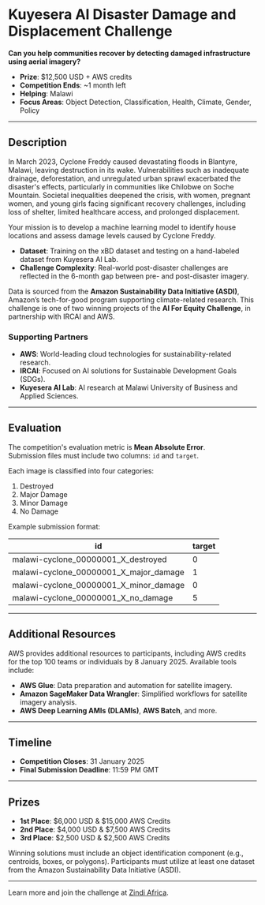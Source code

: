 # Kuyesera AI Disaster Damage and Displacement Challenge

**Can you help communities recover by detecting damaged infrastructure using aerial imagery?**

- **Prize**: $12,500 USD + AWS credits
- **Competition Ends**: ~1 month left
- **Helping**: Malawi
- **Focus Areas**: Object Detection, Classification, Health, Climate, Gender, Policy

---

## Description

In March 2023, Cyclone Freddy caused devastating floods in Blantyre, Malawi, leaving destruction in its wake. Vulnerabilities such as inadequate drainage, deforestation, and unregulated urban sprawl exacerbated the disaster's effects, particularly in communities like Chilobwe on Soche Mountain. Societal inequalities deepened the crisis, with women, pregnant women, and young girls facing significant recovery challenges, including loss of shelter, limited healthcare access, and prolonged displacement.

Your mission is to develop a machine learning model to identify house locations and assess damage levels caused by Cyclone Freddy.

- **Dataset**: Training on the xBD dataset and testing on a hand-labeled dataset from Kuyesera AI Lab.
- **Challenge Complexity**: Real-world post-disaster challenges are reflected in the 6-month gap between pre- and post-disaster imagery.

Data is sourced from the **Amazon Sustainability Data Initiative (ASDI)**, Amazon’s tech-for-good program supporting climate-related research. This challenge is one of two winning projects of the **AI For Equity Challenge**, in partnership with IRCAI and AWS.

### Supporting Partners

- **AWS**: World-leading cloud technologies for sustainability-related research.
- **IRCAI**: Focused on AI solutions for Sustainable Development Goals (SDGs).
- **Kuyesera AI Lab**: AI research at Malawi University of Business and Applied Sciences.

---

## Evaluation

The competition's evaluation metric is **Mean Absolute Error**.  
Submission files must include two columns: `id` and `target`.

Each image is classified into four categories:

1. Destroyed
2. Major Damage
3. Minor Damage
4. No Damage

Example submission format:

| id                                     | target |
| -------------------------------------- | ------ |
| malawi-cyclone_00000001_X_destroyed    | 0      |
| malawi-cyclone_00000001_X_major_damage | 1      |
| malawi-cyclone_00000001_X_minor_damage | 0      |
| malawi-cyclone_00000001_X_no_damage    | 5      |

---

## Additional Resources

AWS provides additional resources to participants, including AWS credits for the top 100 teams or individuals by 8 January 2025. Available tools include:

- **AWS Glue**: Data preparation and automation for satellite imagery.
- **Amazon SageMaker Data Wrangler**: Simplified workflows for satellite imagery analysis.
- **AWS Deep Learning AMIs (DLAMIs)**, **AWS Batch**, and more.

---

## Timeline

- **Competition Closes**: 31 January 2025
- **Final Submission Deadline**: 11:59 PM GMT

---

## Prizes

- **1st Place**: \$6,000 USD \& \$15,000 AWS Credits
- **2nd Place**: \$4,000 USD \& \$7,500 AWS Credits
- **3rd Place**: \$2,500 USD \& \$2,500 AWS Credits

Winning solutions must include an object identification component (e.g., centroids, boxes, or polygons). Participants must utilize at least one dataset from the Amazon Sustainability Data Initiative (ASDI).

---

Learn more and join the challenge at [Zindi Africa](https://zindi.africa/competitions/kuyesera-ai-disaster-damage-and-displacement-challenge).
